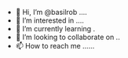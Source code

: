 - 👋 Hi, I’m @basilrob ....
- 👀 I’m interested in ....
- 🌱 I’m currently learning .
- 💞️ I’m looking to collaborate on ..
- 📫 How to reach me ......

<!---
basilrob/basilrob is a ✨ special ✨ repository because its `README.md` (this file) appears on your GitHub profile.
You can click the Preview link to take a look at your changes.
--->
